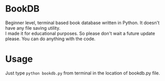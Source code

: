 # BookDB
Beginner level, terminal based book database written in Python. It doesn't have any file saving utility. \
I made it for educational purposes. So please don't wait a future update please. You can do anything with the code.

# Usage
Just type `python bookdb.py` from terminal in the location of bookdb.py file.
